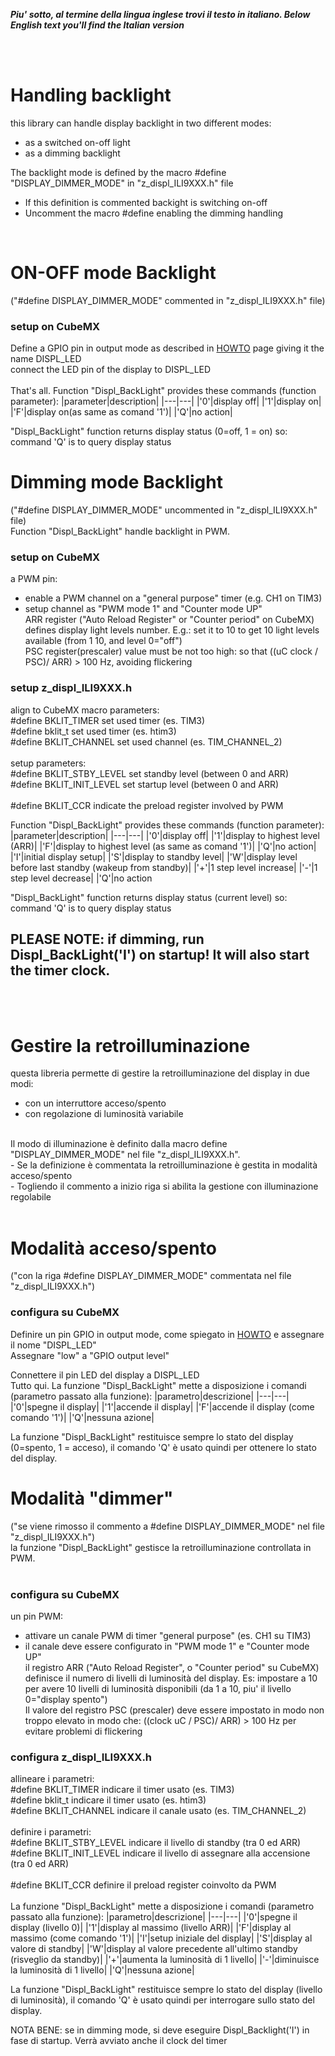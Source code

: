 _**Piu' sotto, al termine della lingua inglese trovi il testo in italiano. </i>**_
_**Below English text you'll find the Italian version</i>**_

<br>
<br>

# Handling backlight

this library can handle display backlight in two different modes:
- as a switched on-off light
- as a dimming backlight

The backlight mode is defined by the macro #define "DISPLAY_DIMMER_MODE" in "z_displ_ILI9XXX.h" file
- If this definition is commented backight is switching on-off
- Uncomment the macro #define enabling the dimming handling 
<br>

# ON-OFF mode Backlight
("#define DISPLAY_DIMMER_MODE" commented in "z_displ_ILI9XXX.h" file)
### setup on CubeMX
Define a GPIO pin in output mode as described in [HOWTO](../HOWTO) page giving it the name DISPL_LED<br>
connect the LED pin of the display to DISPL_LED<br>
<br>
That's all. Function "Displ_BackLight" provides these commands (function parameter):
|parameter|description|
|---|---|
|'0'|display off|
|'1'|display on|
|'F'|display on(as same as comand '1')|
|'Q'|no action|

"Displ_BackLight" function returns display status (0=off, 1 = on) so: command 'Q' is to query display status
<br>

# Dimming mode Backlight
("#define DISPLAY_DIMMER_MODE" uncommented in "z_displ_ILI9XXX.h" file)<br>
Function "Displ_BackLight" handle backlight in PWM.
<br>

### setup on CubeMX
a PWM pin:<br>
-	enable a PWM channel on a "general purpose" timer (e.g. CH1 on TIM3)<br>
-	setup channel as "PWM mode 1" and "Counter mode UP"<br>
ARR register ("Auto Reload Register" or "Counter period" on CubeMX) defines display light levels number. E.g.: set it to 10 to get 10 light levels available (from 1 10, and level 0="off")<br>
PSC register(prescaler) value must be not too high: so that ((uC clock / PSC)/ ARR) > 100 Hz, avoiding flickering<br>

### setup z_displ_ILI9XXX.h
align to CubeMX macro parameters:<br>
#define BKLIT_TIMER 				set used timer (es. TIM3)<br>
#define bklit_t 					set used timer (es. htim3)<br>
#define BKLIT_CHANNEL				set used channel (es. TIM_CHANNEL_2)<br>
<br>
setup parameters:<br>
#define BKLIT_STBY_LEVEL 			set standby level (between 0 and ARR)<br>
#define BKLIT_INIT_LEVEL 			set startup level (between 0 and ARR)<br>
<br>
#define BKLIT_CCR					      indicate the preload register involved by PWM<br>

Function "Displ_BackLight" provides these commands (function parameter):
|parameter|description|
|---|---|
|'0'|display off|
|'1'|display to highest level (ARR)|
|'F'|display to highest level (as same as comand '1')|
|'Q'|no action|
|'I'|initial display setup|
|'S'|display to standby level|
|'W'|display level before last standby (wakeup from standby)|
|'+'|1 step level increase|
|'-'|1 step level decrease|
|'Q'|no action

"Displ_BackLight" function returns display status (current level) so: command 'Q' is to query display status

PLEASE NOTE: if dimming, run Displ_BackLight('I') on startup! It will also start the timer clock.
---

<br>
<br>

# Gestire la retroilluminazione

questa libreria permette di gestire la retroilluminazione del display in due modi:<br>
- con un interruttore acceso/spento<br>
- con regolazione di luminosità variabile<br>
<br>
Il modo di illuminazione è definito dalla macro define "DISPLAY_DIMMER_MODE" nel file "z_displ_ILI9XXX.h".<br>
- Se la definizione è commentata la retroilluminazione è gestita in modalità acceso/spento<br>
- Togliendo il commento a inizio riga si abilita la gestione con illuminazione regolabile <br>
<br>

# Modalità acceso/spento
("con la riga #define DISPLAY_DIMMER_MODE" commentata nel file "z_displ_ILI9XXX.h")

### configura su CubeMX
Definire un pin GPIO in output mode, come spiegato in [HOWTO](../HOWTO) e assegnare il nome "DISPL_LED"<br>
Assegnare "low" a "GPIO output level"<br>
 
Connettere il pin LED del display a DISPL_LED<br>
Tutto qui. La funzione "Displ_BackLight" mette a disposizione i comandi (parametro passato alla funzione):
|parametro|descrizione|
|---|---|
|'0'|spegne il display|
|'1'|accende  il display|
|'F'|accende il display (come comando '1')|
|'Q'|nessuna azione|

La funzione "Displ_BackLight" restituisce sempre lo stato del display (0=spento, 1 = acceso), il comando 'Q' è usato quindi per ottenere lo stato del display.
<br>

# Modalità "dimmer"
("se viene rimosso il commento a #define DISPLAY_DIMMER_MODE" nel file "z_displ_ILI9XXX.h")<br>
la funzione "Displ_BackLight" gestisce la retroilluminazione controllata in PWM.<br>
<br>
### configura su CubeMX
un pin PWM:<br>
-	attivare un canale PWM di timer "general purpose" (es. CH1 su TIM3)<br>
-	il canale deve essere configurato in "PWM mode 1" e "Counter mode UP"<br>
il registro ARR ("Auto Reload Register", o "Counter period" su CubeMX) definisce il numero di livelli di luminosità del display. Es: impostare a 10 per avere 10 livelli di luminosità disponibili (da 1 a 10, piu' il livello 0="display spento")<br>
Il valore del registro PSC (prescaler) deve essere impostato in modo non troppo elevato in modo che: ((clock uC / PSC)/ ARR) > 100 Hz per evitare problemi di flickering<br>

### configura z_displ_ILI9XXX.h

allineare i parametri:<br>
#define BKLIT_TIMER 				indicare il timer usato (es. TIM3)<br>
#define bklit_t 					indicare il timer usato (es. htim3)<br>
#define BKLIT_CHANNEL				indicare il canale usato (es. TIM_CHANNEL_2)<br>
<br>
definire i parametri:<br>
#define BKLIT_STBY_LEVEL 			indicare il livello di standby (tra 0 ed ARR)<br>
#define BKLIT_INIT_LEVEL 			indicare il livello di assegnare alla accensione (tra 0 ed ARR)<br>
<br>
#define BKLIT_CCR					      definire il preload register coinvolto da PWM<br>
<br>
La funzione "Displ_BackLight" mette a disposizione i comandi (parametro passato alla funzione):
|parametro|descrizione|
|---|---|
|'0'|spegne il display (livello 0)|
|'1'|display al massimo (livello ARR)|
|'F'|display al massimo (come comando '1')|
|'I'|setup iniziale del display|
|'S'|display al valore di standby|
|'W'|display al valore precedente all'ultimo standby (risveglio da standby)|
|'+'|aumenta la luminosità di 1 livello|
|'-'|diminuisce la luminosità di 1 livello|
|'Q'|nessuna azione|

La funzione "Displ_BackLight" restituisce sempre lo stato del display (livello di luminosità), il comando 'Q' è usato quindi per interrogare sullo stato del display.<br>

NOTA BENE: se in dimming mode, si deve eseguire Displ_Backlight('I') in fase di startup. Verrà avviato anche il clock del timer
<br>
 



